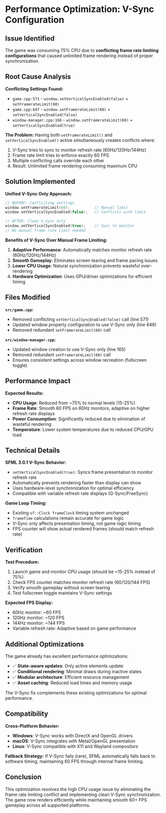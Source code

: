 # Performance Optimization: V-Sync Configuration

## Issue Identified

The game was consuming 75% CPU due to **conflicting frame rate limiting configurations** that caused unlimited frame rendering instead of proper synchronization.

## Root Cause Analysis

**Conflicting Settings Found:**
- `game.cpp:571` - `window.setVerticalSyncEnabled(false)` + `setFramerateLimit(60)`
- `game.cpp:647` - `window.setFramerateLimit(60)` + `setVerticalSyncEnabled(false)`  
- `window-manager.cpp:166` - `window.setFramerateLimit(60)` + `setVerticalSyncEnabled(true)`

**The Problem:**
Having both `setFramerateLimit()` and `setVerticalSyncEnabled()` active simultaneously creates conflicts where:
1. V-Sync tries to sync to monitor refresh rate (60Hz/120Hz/144Hz)
2. Frame rate limit tries to enforce exactly 60 FPS
3. Multiple conflicting calls override each other
4. Result: Unlimited frame rendering consuming maximum CPU

## Solution Implemented

**Unified V-Sync Only Approach:**
```cpp
// BEFORE: Conflicting settings
window.setFramerateLimit(60);           // Manual limit
window.setVerticalSyncEnabled(false);   // Conflicts with limit

// AFTER: Clean V-Sync only
window.setVerticalSyncEnabled(true);    // Sync to monitor
// No manual frame rate limit needed
```

**Benefits of V-Sync Over Manual Frame Limiting:**
1. **Adaptive Performance**: Automatically matches monitor refresh rate (60Hz/120Hz/144Hz)
2. **Smooth Gameplay**: Eliminates screen tearing and frame pacing issues
3. **Lower CPU Usage**: Natural synchronization prevents wasteful over-rendering
4. **Hardware Optimization**: Uses GPU/driver optimizations for efficient timing

## Files Modified

**`src/game.cpp`:**
- Removed conflicting `setVerticalSyncEnabled(false)` call (line 571)
- Updated window property configuration to use V-Sync only (line 646)
- Removed redundant `setFramerateLimit(60)` call

**`src/window-manager.cpp`:**
- Updated window creation to use V-Sync only (line 165)
- Removed redundant `setFramerateLimit(60)` call
- Ensures consistent settings across window recreation (fullscreen toggle)

## Performance Impact

**Expected Results:**
- **CPU Usage**: Reduced from ~75% to normal levels (15-25%)
- **Frame Rate**: Smooth 60 FPS on 60Hz monitors, adaptive on higher refresh rate displays
- **Power Consumption**: Significantly reduced due to elimination of wasteful rendering
- **Temperature**: Lower system temperatures due to reduced CPU/GPU load

## Technical Details

**SFML 3.0.1 V-Sync Behavior:**
- `setVerticalSyncEnabled(true)`: Syncs frame presentation to monitor refresh rate
- Automatically prevents rendering faster than display can show
- Uses hardware-level synchronization for optimal efficiency
- Compatible with variable refresh rate displays (G-Sync/FreeSync)

**Game Loop Timing:**
- Existing `sf::Clock frameClock` timing system unchanged
- `frameTime` calculations remain accurate for game logic
- V-Sync only affects presentation timing, not game logic timing
- FPS counter will show actual rendered frames (should match refresh rate)

## Verification

**Test Procedure:**
1. Launch game and monitor CPU usage (should be ~15-25% instead of 75%)
2. Check FPS counter matches monitor refresh rate (60/120/144 FPS)
3. Verify smooth gameplay without screen tearing
4. Test fullscreen toggle maintains V-Sync settings

**Expected FPS Display:**
- 60Hz monitor: ~60 FPS
- 120Hz monitor: ~120 FPS  
- 144Hz monitor: ~144 FPS
- Variable refresh rate: Adaptive based on game performance

## Additional Optimizations

The game already has excellent performance optimizations:
- ✅ **State-aware updates**: Only active elements update
- ✅ **Conditional rendering**: Minimal draws during inactive states  
- ✅ **Modular architecture**: Efficient resource management
- ✅ **Asset caching**: Reduced load times and memory usage

The V-Sync fix complements these existing optimizations for optimal performance.

## Compatibility

**Cross-Platform Behavior:**
- **Windows**: V-Sync works with DirectX and OpenGL drivers
- **macOS**: V-Sync integrates with Metal/OpenGL presentation
- **Linux**: V-Sync compatible with X11 and Wayland compositors

**Fallback Strategy:**
If V-Sync fails (rare), SFML automatically falls back to software timing, maintaining 60 FPS through internal frame limiting.

## Conclusion

This optimization resolves the high CPU usage issue by eliminating the frame rate limiting conflict and implementing clean V-Sync synchronization. The game now renders efficiently while maintaining smooth 60+ FPS gameplay across all supported platforms.